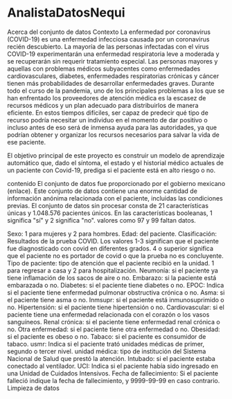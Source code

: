 # AnalistaDatosNequi
Acerca del conjunto de datos
Contexto
La enfermedad por coronavirus (COVID-19) es una enfermedad infecciosa causada por un coronavirus recién descubierto. La mayoría de las personas infectadas con el virus COVID-19 experimentarán una enfermedad respiratoria leve a moderada y se recuperarán sin requerir tratamiento especial. Las personas mayores y aquellas con problemas médicos subyacentes como enfermedades cardiovasculares, diabetes, enfermedades respiratorias crónicas y cáncer tienen más probabilidades de desarrollar enfermedades graves.
Durante todo el curso de la pandemia, uno de los principales problemas a los que se han enfrentado los proveedores de atención médica es la escasez de recursos médicos y un plan adecuado para distribuirlos de manera eficiente. En estos tiempos difíciles, ser capaz de predecir qué tipo de recurso podría necesitar un individuo en el momento de dar positivo o incluso antes de eso será de inmensa ayuda para las autoridades, ya que podrían obtener y organizar los recursos necesarios para salvar la vida de ese paciente.

El objetivo principal de este proyecto es construir un modelo de aprendizaje automático que, dado el síntoma, el estado y el historial médico actuales de un paciente con Covid-19, prediga si el paciente está en alto riesgo o no.

contenido
El conjunto de datos fue proporcionado por el gobierno mexicano (enlace). Este conjunto de datos contiene una enorme cantidad de información anónima relacionada con el paciente, incluidas las condiciones previas. El conjunto de datos sin procesar consta de 21 características únicas y 1.048.576 pacientes únicos. En las características booleanas, 1 significa "sí" y 2 significa "no". valores como 97 y 99 faltan datos.

Sexo: 1 para mujeres y 2 para hombres.
Edad: del paciente.
Clasificación: Resultados de la prueba COVID. Los valores 1-3 significan que el paciente fue diagnosticado con covid en diferentes
grados. 4 o superior significa que el paciente no es portador de covid o que la prueba no es concluyente.
Tipo de paciente: tipo de atención que el paciente recibió en la unidad. 1 para regresar a casa y 2 para hospitalización.
Neumonía: si el paciente ya tiene inflamación de los sacos de aire o no.
Embarazo: si la paciente está embarazada o no.
Diabetes: si el paciente tiene diabetes o no.
EPOC: Indica si el paciente tiene enfermedad pulmonar obstructiva crónica o no.
Asma: si el paciente tiene asma o no.
Inmsupr: si el paciente está inmunosuprimido o no.
Hipertensión: si el paciente tiene hipertensión o no.
Cardiovascular: si el paciente tiene una enfermedad relacionada con el corazón o los vasos sanguíneos.
Renal crónica: si el paciente tiene enfermedad renal crónica o no.
Otra enfermedad: si el paciente tiene otra enfermedad o no.
Obesidad: si el paciente es obeso o no.
Tabaco: si el paciente es consumidor de tabaco.
usmr: Indica si el paciente trató unidades médicas de primer, segundo o tercer nivel.
unidad médica: tipo de institución del Sistema Nacional de Salud que prestó la atención.
Intubado: si el paciente estaba conectado al ventilador.
UCI: Indica si el paciente había sido ingresado en una Unidad de Cuidados Intensivos.
Fecha de fallecimiento: Si el paciente falleció indique la fecha de fallecimiento, y 9999-99-99 en caso contrario.
Limpieza de datos
